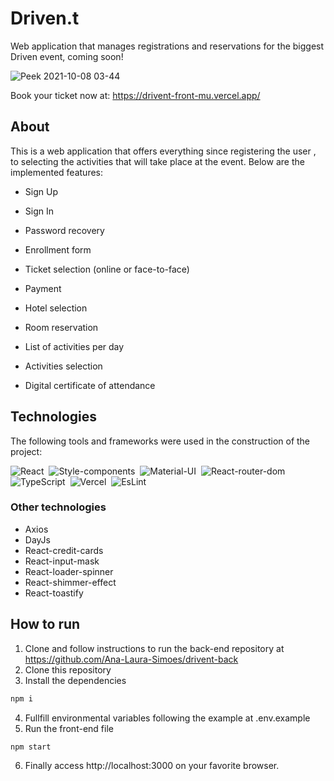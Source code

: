 # Driven.t

Web application that manages registrations and reservations for the biggest Driven event, coming soon!

![Peek 2021-10-08 03-44](https://user-images.githubusercontent.com/81721608/136510702-f038a5e9-deec-442d-8e20-f323cf685f63.gif)

Book your ticket now at: https://drivent-front-mu.vercel.app/

## About

This is a web application that offers everything since registering the user , to selecting the activities that will take place at the event. Below are the implemented features:

- Sign Up
- Sign In
- Password recovery
- Enrollment form
- Ticket selection (online or face-to-face)
- Payment

- Hotel selection
- Room reservation
- List of activities per day
- Activities selection
- Digital certificate of attendance

<div align="center">
  

</div> 

## Technologies
The following tools and frameworks were used in the construction of the project:<br>
  
  ![React](https://img.shields.io/badge/React-20232A?style=for-the-badge&logo=react&logoColor=61DAFB)&nbsp;
  ![Style-components](https://img.shields.io/badge/styled--components-DB7093?style=for-the-badge&logo=styled-components&logoColor=white)&nbsp;
  ![Material-UI](https://img.shields.io/badge/Material--UI-0081CB?style=for-the-badge&logo=material-ui&logoColor=white)&nbsp;
  ![React-router-dom](https://img.shields.io/badge/React_Router-CA4245?style=for-the-badge&logo=react-router&logoColor=white)&nbsp;
  ![TypeScript](https://img.shields.io/badge/TypeScript-007ACC?style=for-the-badge&logo=typescript&logoColor=white)&nbsp;
  ![Vercel](https://img.shields.io/badge/Vercel-000000?style=for-the-badge&logo=vercel&logoColor=white)&nbsp;
  ![EsLint](	https://img.shields.io/badge/eslint-3A33D1?style=for-the-badge&logo=eslint&logoColor=white)&nbsp;
  
### Other technologies

- Axios
- DayJs
- React-credit-cards
- React-input-mask
- React-loader-spinner
- React-shimmer-effect
- React-toastify

## How to run
1. Clone and follow instructions to run the back-end repository at https://github.com/Ana-Laura-Simoes/drivent-back
2. Clone this repository
3. Install the dependencies
```bash
npm i
```
4. Fullfill environmental variables following the example at .env.example
5. Run the front-end file 
```bash
npm start
```
6. Finally access http://localhost:3000 on your favorite browser.
